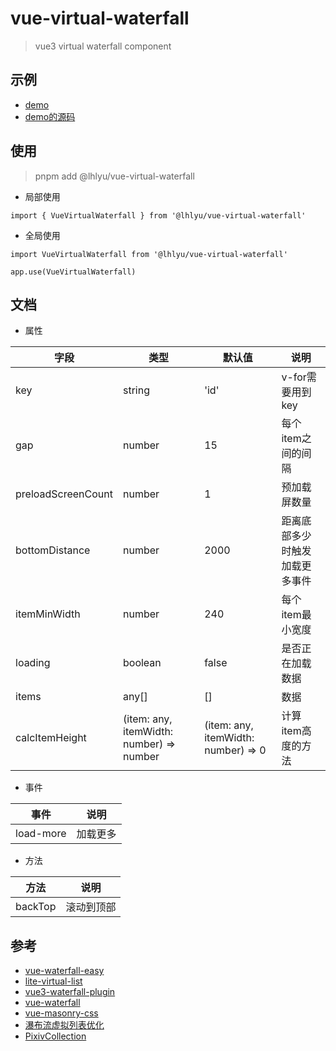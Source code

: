 # vue-virtual-waterfall

> vue3 virtual waterfall component

## 示例

- [demo](https://vue-virtual-waterfall.vercel.app/)
- [demo的源码](./src/App.vue)

## 使用

> pnpm add @lhlyu/vue-virtual-waterfall

- 局部使用

```vue
import { VueVirtualWaterfall } from '@lhlyu/vue-virtual-waterfall'
```

- 全局使用

```vue
import VueVirtualWaterfall from '@lhlyu/vue-virtual-waterfall'

app.use(VueVirtualWaterfall)
```

## 文档

- 属性

| 字段                 | 类型                                    | 默认值                                 | 说明              |
|--------------------|-----------------------------------------|-------------------------------------|-----------------|
| key                | string                                  | 'id'                                | v-for需要用到key    |
| gap                | number                                  | 15                                  | 每个item之间的间隔     |
| preloadScreenCount | number                                  | 1                                   | 预加载屏数量          |
| bottomDistance     | number                                  | 2000                                | 距离底部多少时触发加载更多事件 |
| itemMinWidth       | number                                  | 240                                 | 每个item最小宽度      |
| loading            | boolean                                 | false                               | 是否正在加载数据        |
| items              | any[]                                   | []                                  | 数据              |
| calcItemHeight     | (item: any, itemWidth: number) => number | (item: any, itemWidth: number) => 0 | 计算item高度的方法     |

- 事件

| 事件  | 说明   |
|-----|------|
| load-more | 加载更多 |

- 方法

| 方法        | 说明    |
|-----------|-------|
| backTop | 滚动到顶部 |


## 参考

- [vue-waterfall-easy](https://github.com/lfyfly/vue-waterfall-easy)
- [lite-virtual-list](https://github.com/wensiyuanseven/lite-virtual-list)
- [vue3-waterfall-plugin](https://github.com/heikaimu/vue3-waterfall-plugin)
- [vue-waterfall](https://github.com/MopTym/vue-waterfall)
- [vue-masonry-css](https://github.com/paulcollett/vue-masonry-css)
- [瀑布流虚拟列表优化](https://juejin.cn/post/7166071557284954142)
- [PixivCollection](https://github.com/orilights/PixivCollection)